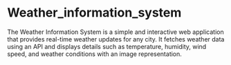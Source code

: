 # Weather_information_system
The Weather Information System is a simple and interactive web application that provides real-time weather updates for any city. It fetches weather data using an API and displays details such as temperature, humidity, wind speed, and weather conditions with an image representation.
